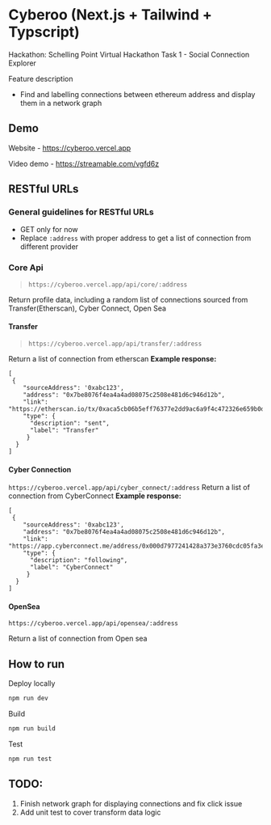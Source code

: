 
# Cyberoo (Next.js + Tailwind + Typscript)

Hackathon: Schelling Point Virtual Hackathon
Task 1 - Social Connection Explorer

 Feature description 
 - Find and labelling connections between ethereum address and display them in a network graph
  

## Demo
Website - https://cyberoo.vercel.app

Video demo - https://streamable.com/vgfd6z


## RESTful URLs

### General guidelines for RESTful URLs
* GET only for now
* Replace `:address` with proper address to get a list of connection from different provider


### Core Api

>  `https://cyberoo.vercel.app/api/core/:address`


Return profile data, including a random list of connections sourced from Transfer(Etherscan), Cyber Connect, Open Sea

 #### Transfer

>  `https://cyberoo.vercel.app/api/transfer/:address`

 Return a list of connection from etherscan
 **Example response:**

    [
	 {
	 	"sourceAddress": '0xabc123',
	    "address": "0x7be8076f4ea4a4ad08075c2508e481d6c946d12b",
	    "link": "https://etherscan.io/tx/0xaca5cb06b5eff76377e2dd9ac6a9f4c472326e659b0de8fab84b5db43ba6f587",
	    "type": {
	      "description": "sent",
	      "label": "Transfer"
	     }
	  }
    ]
 
 #### Cyber Connection
`https://cyberoo.vercel.app/api/cyber_connect/:address`
 Return a list of connection from CyberConnect
**Example response:**

    [
	 {
	 	"sourceAddress": '0xabc123',
	    "address": "0x7be8076f4ea4a4ad08075c2508e481d6c946d12b",
	    "link": "https://app.cyberconnect.me/address/0x000d7977241428a373e3760cdc05fa3ed08c111a",
	    "type": {
	      "description": "following",
	      "label": "CyberConnect"
	     }
	  }
    ]
 
 #### OpenSea
`https://cyberoo.vercel.app/api/opensea/:address`

  Return a list of connection from Open sea



## How to run

Deploy locally 
```bash
npm run dev
```
Build
```bash
npm run build
```
Test
```bash
npm run test
```

## TODO:

1. Finish network graph for displaying connections and fix click issue 
2. Add unit test to cover transform data logic

